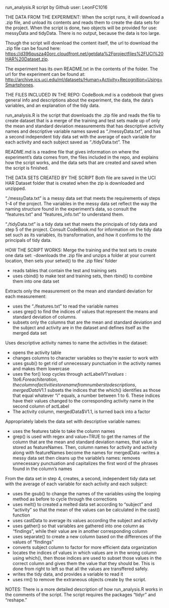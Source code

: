 run_analysis.R script by Github user: LeonFC1016

THE DATA FROM THE EXPERIMENT:
When the script runs, it will download a .zip file, and unload its contents and reads them to create the data sets for the project. When the script is done, two objects will be provided for use: messyData and tidyData. There is no output, because the data is too large.

Though the script will download the content itself, the url to download the .zip file can be found here: https://d396qusza40orc.cloudfront.net/getdata%2Fprojectfiles%2FUCI%20HAR%20Dataset.zip. 

The experiment has its own README.txt in the contents of the folder. The url for the experiment can be found at: http://archive.ics.uci.edu/ml/datasets/Human+Activity+Recognition+Using+Smartphones. 

THE FILES INCLUDED IN THE REPO:
CodeBook.md is a codebook that gives general info and descriptions about the experiment, the data, the data’s variables, and an explanation of the tidy data. 

run_analysis.R is the script that downloads the .zip file and reads the file to create dataset that is a merge of the training and test sets made up of only the mean and standard deviation measurements that has descriptive activity names and descriptive variable names saved as “./messyData.txt”, and has a second independent tidy data set with the average of each variable for each activity and each subject saved as “./tidyData.txt”. The 

README.md is a readme file that gives information on where the experiment’s data comes from, the files included in the repo, and explains how the script works, and the data sets that are created and saved when the script is finished. 

THE DATA  SETS CREATED BY THE SCRIPT
Both file are saved in the UCI HAR Dataset folder that is created when the zip is downloaded and unzipped.

“./messyData.txt” is a messy data set that meets the requirements of steps 1-4 of the project. The variables in the messy data set reflect the way the naming structure found in the experiment’s data, so consult the “features.txt” and “features_info.txt” to understand them. 

“./tidyData.txt” is a tidy data set that meets the principals of tidy data and step 5 of the project. Consult CodeBook.md for information on the tidy data set such as its variables, its transformation, and how it confirms to the principals of tidy data.

HOW THE SCRIPT WORKS: 
Merge the training and the test sets to create one data set:
-downloads the .zip file and unzips a folder at your current location, then sets your setwd() to the .zip files’ folder 
- reads tables that contain the test and training sets
- uses cbind() to make test and training sets, then rbind() to combine them into one data set

Extracts only the measurement on the mean and standard deviation for each measurement:
- uses the “./features.txt” to read the variable names
- uses grep() to find the indices of values that represent the means and standard deviation of columns.
- subsets only the columns that are the mean and standard deviation and the subject and activity are in the dataset and defines itself as the merged data set

Uses descriptive activity names to name the activities in the dataset:
- opens the activity table
- changes columns to character variables so they’re easier to work with
- uses gsub() to get rid of unnecessary punctuation in the activity names and makes them lowercase
- uses the for() loop cycles through actLabel$V1’s values: 1 to 6. For each iteration, the column of activities to rename from numbers to descriptions, mergedData$V1.1 subsets the indices that the which() identifies as those that equal whatever “i” equals, a number between 1 to 6. These indices have their values changed to the corresponding activity name in the second column of actLabel
- The activity column, mergedData$V1.1, is turned back into a factor

Appropriately labels the data set with descriptive variable names:
- uses the features table to take the column names
- grep() is used with regex and value=TRUE to get the names of the column that are the mean and standard deviation names, that value is stored as featureNames. Then, column names for activity and activity along with featureNames become the names for mergedData
-writes a messy data set then cleans up the variable’s names: removes unnecessary punctuation and capitalizes the first word of the phrases found in the column’s names

From the data set in step 4, creates, a second, independent tidy data set with the average of each variable for each activity and each subject:
- uses the gsub() to change the names of the variables using the looping method as before to cycle through the corrections
- uses melt() to created a melted data set according to “subject” and “activity” so that the mean of the values can be calculated in the cast() function
- uses castData to average its values according the subject and activity
- uses gather() so that variables are gathered into one column as “findings”, while their value are in another corresponding column
- uses separate() to create a new column based on the differences of the values of “findings”
- converts subject column to factor for more efficient data organization
- locates the indices of values in which values are in the wrong column using which(), then those indices are used to subset those values in the correct column and gives them the value that they should be. This is done from right to left so that all the values are transffered safely. 
- writes the tidy data, and provides a variable to read it
- uses rm() to remove the extraneous objects create by the script. 

NOTES:
There is a more detailed description of how run_analysis.R works in the comments of the script. 
The script requires the packages “tidyr” and “reshape.”

